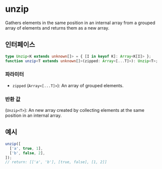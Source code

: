 # unzip

Gathers elements in the same position in an internal array from a grouped array of elements and returns them as a new array.

## 인터페이스

```typescript
type Unzip<K extends unknown[]> = { [I in keyof K]: Array<K[I]> };
function unzip<T extends unknown[]>(zipped: Array<[...T]>): Unzip<T>;
```

### 파라미터

- `zipped` (`Array<[...T]>`): An array of grouped elements.

### 반환 값

(`Unzip<T>`): An new array created by collecting elements at the same position in an internal array.

## 예시

```typescript
unzip([
  ['a', true, 1],
  ['b', false, 2],
]);
// return: [['a', 'b'], [true, false], [1, 2]]
```
